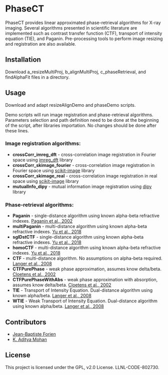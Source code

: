 # PhaseCT
PhaseCT provides linear approximated phase-retrieval algorithms for X-ray imaging. Several algorithms presented in scientific literature are implemented such as contrast transfer function (CTF), transport of intensity equation (TIE), and Paganin. Pre-processing tools to perform image resizing and registration are also available.

## Installation
Download a_resizeMultiProj, b_alignMultiProj, c_phaseRetrieval, and findAlphaFit files in a directory.

## Usage
Download and adapt resizeAlignDemo and phaseDemo scripts.

Demo scripts will run image registration and phase-retrieval algorithms. Parameters selection and path definition need to be done at the beginning of the script, after libraries importation. No changes should be done after these lines. 

### Image registration algorithms:
- **crossCorr_imreg_dft** -  cross-correlation image registration in Fourier space using [imreg_dft](https://pythonhosted.org/imreg_dft/) library 
- **crossCorr_skimage_fourier** -  cross-correlation image registration in Fourier space using [scikit-image](https://scikit-image.org/) library 
- **crossCorr_skimage_real** -  cross-correlation image registration in real space using [scikit-image](https://scikit-image.org/) library 
- **mutualInfo_dipy** -  mutual information image registration using [dipy](https://dipy.org/) library 

### Phase-retrieval algorithms:
- **Paganin** - single-distance algorithm using known alpha-beta refractive indexes. [Paganin et al., 2002](https://doi.org/10.1046/j.1365-2818.2002.01010.x)
- **multiPaganin** - multi-distance algorithm using known alpha-beta refractive indexes. [Yu et al., 2018](https://doi.org/10.1364/OE.26.011110)
- **sglDstCTF** - single-distance algorithm using known alpha-beta refractive indexes. [Yu et al., 2018](https://doi.org/10.1364/OE.26.011110)
- **homoCTF** - multi-distance algorithm using known alpha-beta refractive indexes. [Yu et al., 2018](https://doi.org/10.1364/OE.26.011110)
- **CTF** - multi-distance algorithm. No assumptions on alpha-beta required. [Langer et al., 2008](https://doi.org/10.1118/1.2975224)
- **CTFPurePhase** - weak phase approximation, assumes know delta/beta. [Cloetens et al., 2002](https://doi.org/10.1117/12.452867)
- **CTFPurePhaseWithAbs** - weak phase approximation with absorption, assumes know delta/beta. [Cloetens et al., 2002](https://doi.org/10.1117/12.452867)
- **TIE** - Transport of Intensity Equation. Dual-distance algorithm using known alpha/beta. [Langer et al., 2008](https://doi.org/10.1118/1.2975224)
- **WTIE** - Weak Transport of Intensity Equation. Dual-distance algorithm using known alpha/beta. [Langer et al., 2008](https://doi.org/10.1118/1.2975224)

## Contributors
- [Jean-Baptiste Forien](https://github.com/jbforien)
- [K. Aditya Mohan](https://github.com/adityamnk)

## License
This project is licensed under the GPL, v2.0 License. LLNL-CODE-802730.